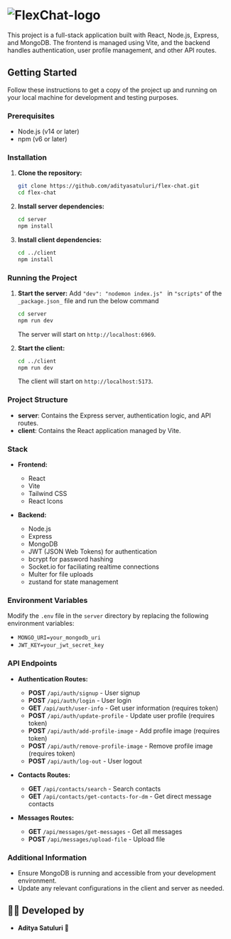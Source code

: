 # ![FlexChat-logo](https://github.com/user-attachments/assets/11f1d077-af80-4d9d-9e15-4ff034fa01c5)

This project is a full-stack application built with React, Node.js, Express, and MongoDB. The frontend is managed using Vite, and the backend handles authentication, user profile management, and other API routes.

## Getting Started

Follow these instructions to get a copy of the project up and running on your local machine for development and testing purposes.

### Prerequisites

- Node.js (v14 or later)
- npm (v6 or later)

### Installation

1. **Clone the repository:**

   ```bash
   git clone https://github.com/adityasatuluri/flex-chat.git
   cd flex-chat
   ```

2. **Install server dependencies:**

   ```bash
   cd server
   npm install
   ```

3. **Install client dependencies:**

   ```bash
   cd ../client
   npm install
   ```

### Running the Project

1. **Start the server:** Add `"dev": "nodemon index.js" ` in `"scripts"` of the `_package.json_` file and run the below command

   ```bash
   cd server
   npm run dev
   ```

   The server will start on `http://localhost:6969`.

2. **Start the client:**

   ```bash
   cd ../client
   npm run dev
   ```

   The client will start on `http://localhost:5173`.

### Project Structure

- **server**: Contains the Express server, authentication logic, and API routes.
- **client**: Contains the React application managed by Vite.

### Stack

- **Frontend:**

  - React
  - Vite
  - Tailwind CSS
  - React Icons

- **Backend:**
  - Node.js
  - Express
  - MongoDB
  - JWT (JSON Web Tokens) for authentication
  - bcrypt for password hashing
  - Socket.io for faciliating realtime connections
  - Multer for file uploads
  - zustand for state management

### Environment Variables

Modify the `.env` file in the `server` directory by replacing the following environment variables:

- `MONGO_URI=your_mongodb_uri`
- `JWT_KEY=your_jwt_secret_key`

### API Endpoints

- **Authentication Routes:**

  - **POST** `/api/auth/signup` - User signup
  - **POST** `/api/auth/login` - User login
  - **GET** `/api/auth/user-info` - Get user information (requires token)
  - **POST** `/api/auth/update-profile` - Update user profile (requires token)
  - **POST** `/api/auth/add-profile-image` - Add profile image (requires token)
  - **POST** `/api/auth/remove-profile-image` - Remove profile image (requires token)
  - **POST** `/api/auth/log-out` - User logout

- **Contacts Routes:**

  - **GET** `/api/contacts/search` - Search contacts
  - **GET** `/api/contacts/get-contacts-for-dm` - Get direct message contacts

- **Messages Routes:**
  - **GET** `/api/messages/get-messages` - Get all messages
  - **POST** `/api/messages/upload-file` - Upload file

### Additional Information

- Ensure MongoDB is running and accessible from your development environment.
- Update any relevant configurations in the client and server as needed.

## 👨‍💻 Developed by

- **Aditya Satuluri** 🚀

